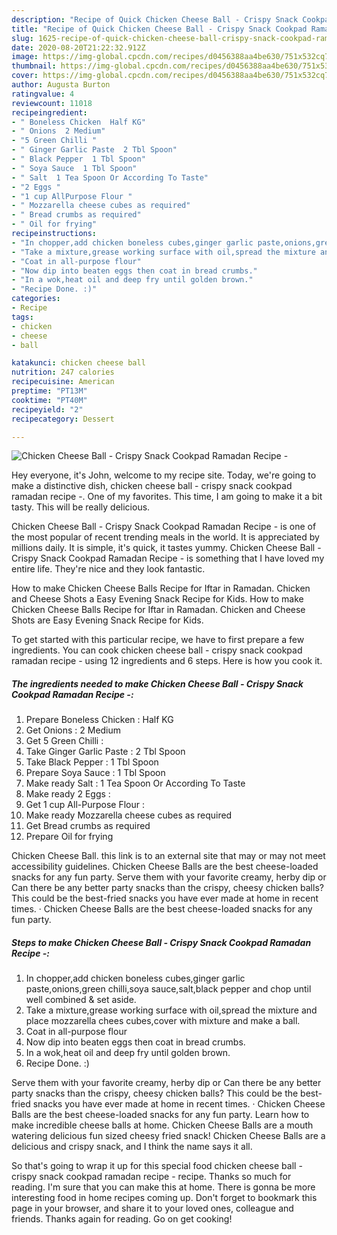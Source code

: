 ```yaml
---
description: "Recipe of Quick Chicken Cheese Ball - Crispy Snack Cookpad Ramadan Recipe -"
title: "Recipe of Quick Chicken Cheese Ball - Crispy Snack Cookpad Ramadan Recipe -"
slug: 1625-recipe-of-quick-chicken-cheese-ball-crispy-snack-cookpad-ramadan-recipe
date: 2020-08-20T21:22:32.912Z
image: https://img-global.cpcdn.com/recipes/d0456388aa4be630/751x532cq70/chicken-cheese-ball-crispy-snack-cookpad-ramadan-recipe-recipe-main-photo.jpg
thumbnail: https://img-global.cpcdn.com/recipes/d0456388aa4be630/751x532cq70/chicken-cheese-ball-crispy-snack-cookpad-ramadan-recipe-recipe-main-photo.jpg
cover: https://img-global.cpcdn.com/recipes/d0456388aa4be630/751x532cq70/chicken-cheese-ball-crispy-snack-cookpad-ramadan-recipe-recipe-main-photo.jpg
author: Augusta Burton
ratingvalue: 4
reviewcount: 11018
recipeingredient:
- " Boneless Chicken  Half KG"
- " Onions  2 Medium"
- "5 Green Chilli "
- " Ginger Garlic Paste  2 Tbl Spoon"
- " Black Pepper  1 Tbl Spoon"
- " Soya Sauce  1 Tbl Spoon"
- " Salt  1 Tea Spoon Or According To Taste"
- "2 Eggs "
- "1 cup AllPurpose Flour "
- " Mozzarella cheese cubes as required"
- " Bread crumbs as required"
- " Oil for frying"
recipeinstructions:
- "In chopper,add chicken boneless cubes,ginger garlic paste,onions,green chilli,soya sauce,salt,black pepper and chop until well combined &amp; set aside."
- "Take a mixture,grease working surface with oil,spread the mixture and place mozzarella chees cubes,cover with mixture and make a ball."
- "Coat in all-purpose flour"
- "Now dip into beaten eggs then coat in bread crumbs."
- "In a wok,heat oil and deep fry until golden brown."
- "Recipe Done. :)"
categories:
- Recipe
tags:
- chicken
- cheese
- ball

katakunci: chicken cheese ball 
nutrition: 247 calories
recipecuisine: American
preptime: "PT13M"
cooktime: "PT40M"
recipeyield: "2"
recipecategory: Dessert

---
```



![Chicken Cheese Ball - Crispy Snack Cookpad Ramadan Recipe -](https://img-global.cpcdn.com/recipes/d0456388aa4be630/751x532cq70/chicken-cheese-ball-crispy-snack-cookpad-ramadan-recipe-recipe-main-photo.jpg)

Hey everyone, it's John, welcome to my recipe site. Today, we're going to make a distinctive dish, chicken cheese ball - crispy snack cookpad ramadan recipe -. One of my favorites. This time, I am going to make it a bit tasty. This will be really delicious.

Chicken Cheese Ball - Crispy Snack Cookpad Ramadan Recipe - is one of the most popular of recent trending meals in the world. It is appreciated by millions daily. It is simple, it's quick, it tastes yummy. Chicken Cheese Ball - Crispy Snack Cookpad Ramadan Recipe - is something that I have loved my entire life. They're nice and they look fantastic.

How to make Chicken Cheese Balls Recipe for Iftar in Ramadan. Chicken and Cheese Shots a Easy Evening Snack Recipe for Kids. How to make Chicken Cheese Balls Recipe for Iftar in Ramadan. Chicken and Cheese Shots are Easy Evening Snack Recipe for Kids.


To get started with this particular recipe, we have to first prepare a few ingredients. You can cook chicken cheese ball - crispy snack cookpad ramadan recipe - using 12 ingredients and 6 steps. Here is how you cook it.

<!--inarticleads1-->

##### The ingredients needed to make Chicken Cheese Ball - Crispy Snack Cookpad Ramadan Recipe -:

1. Prepare  Boneless Chicken : Half KG
1. Get  Onions : 2 Medium
1. Get 5 Green Chilli :
1. Take  Ginger Garlic Paste : 2 Tbl Spoon
1. Take  Black Pepper : 1 Tbl Spoon
1. Prepare  Soya Sauce : 1 Tbl Spoon
1. Make ready  Salt : 1 Tea Spoon Or According To Taste
1. Make ready 2 Eggs :
1. Get 1 cup All-Purpose Flour :
1. Make ready  Mozzarella cheese cubes as required
1. Get  Bread crumbs as required
1. Prepare  Oil for frying


Chicken Cheese Ball. this link is to an external site that may or may not meet accessibility guidelines. Chicken Cheese Balls are the best cheese-loaded snacks for any fun party. Serve them with your favorite creamy, herby dip or Can there be any better party snacks than the crispy, cheesy chicken balls? This could be the best-fried snacks you have ever made at home in recent times. · Chicken Cheese Balls are the best cheese-loaded snacks for any fun party. 

<!--inarticleads2-->

##### Steps to make Chicken Cheese Ball - Crispy Snack Cookpad Ramadan Recipe -:

1. In chopper,add chicken boneless cubes,ginger garlic paste,onions,green chilli,soya sauce,salt,black pepper and chop until well combined &amp; set aside.
1. Take a mixture,grease working surface with oil,spread the mixture and place mozzarella chees cubes,cover with mixture and make a ball.
1. Coat in all-purpose flour
1. Now dip into beaten eggs then coat in bread crumbs.
1. In a wok,heat oil and deep fry until golden brown.
1. Recipe Done. :)


Serve them with your favorite creamy, herby dip or Can there be any better party snacks than the crispy, cheesy chicken balls? This could be the best-fried snacks you have ever made at home in recent times. · Chicken Cheese Balls are the best cheese-loaded snacks for any fun party. Learn how to make incredible cheese balls at home. Chicken Cheese Balls are a mouth watering delicious fun sized cheesy fried snack! Chicken Cheese Balls are a delicious and crispy snack, and I think the name says it all. 

So that's going to wrap it up for this special food chicken cheese ball - crispy snack cookpad ramadan recipe - recipe. Thanks so much for reading. I'm sure that you can make this at home. There is gonna be more interesting food in home recipes coming up. Don't forget to bookmark this page in your browser, and share it to your loved ones, colleague and friends. Thanks again for reading. Go on get cooking!
